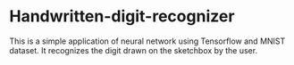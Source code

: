 # Handwritten-digit-recognizer

This is a simple application of neural network using Tensorflow and MNIST dataset. It recognizes the digit drawn on the sketchbox by the user.

